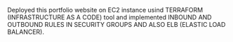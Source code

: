 Deployed this portfolio website on EC2 instance usind TERRAFORM (INFRASTRUCTURE AS A CODE) tool and implemented INBOUND AND OUTBOUND RULES IN SECURITY GROUPS AND ALSO ELB (ELASTIC LOAD BALANCER).

